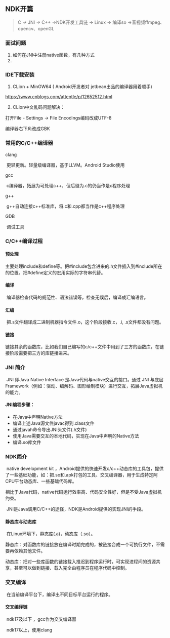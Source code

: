 ## **NDK开篇**

> C -> JNI -> C++ ->NDK开发工具链 -> Linux -> 编译so ->音视频ffmpeg、opencv、openGL

### 面试问题

1. 如何在JNI中注册native函数，有几种方式
2. 



###  IDE下载安装

1. CLion + MinGW64 ( Android开发者对 jetbean出品的编译器用着顺手)

https://www.cnblogs.com/attentle/p/12652512.html

  

2. CLion中文乱码问题解决：

 打开File - Settings -> File Encodings编码改成UTF-8

 编译器右下角改成GBK



### 常用的C/C++编译器

clang

​	更轻更新。轻量级编译器，基于LLVM。Android Studio使用

gcc

​	c编译器，拓展为可处理c++，但后缀为.c的仍当作是c程序处理

g++

​	g++自动连接c++标准库，将.c和.cpp都当作是c++程序处理

GDB

​	调试工具







### C/C++编译过程

#### 预处理

​	主要处理include和define等。把#include包含进来的.h文件插入到#include所在的位置。把#define定义的宏用实际的字符串代替。

#### 编译

​	编译器检查代码的规范性、语法错误等，检查无误后，编译成汇编语言。

#### 汇编

​	把.s文件翻译成二进制机器指令文件.o，这个阶段接收.c，.i, .s文件都没有问题。

#### 链接

​	链接其余的函数库，比如我们自己编写的c/c++文件中用到了三方的函数库，在链接阶段需要把三方的库链接进来。







### JNI 简介

​	JNI 即Java Native Interface 是Java代码与native交互的接口。通过  JNI 与底层Framework（例如：驱动、编解码、图形绘制模块）进行交互，拓展Java虚拟机的能力。   



#### JNI编程步骤：

- 在Java中声明Native方法
- 编译上述Java源文件javac得到.class文件
- 通过javah命令导出JNI头文件(.h文件)
- 使用Java需要交互的本地代码，实现在Java中声明的Native方法
- 编译.so库文件





### NDK简介

​	native development kit ，Android提供的快速开发c/c++动态库的工具包，提供了一些基础功能，如：把.so和.apk打包的工具、交叉编译器，用于生成特定阿CPU平台动态库、一些基础代码库。

​	相比于Java代码，native代码运行效率高、代码安全性好，但是不受Java虚拟机约束。

​	JNI是Java调用C/C++的途径，NDK是Android提供的实现JNI的手段。



#### 静态库与动态库

​	在Linux环境下，静态库(.a)，动态库（.so）。

​	静态库：对函数库的链接放在编译时期完成的，被链接合成一个可执行文件，不需要再依赖其他文件。

​	动态库：把对一些库函数的链接载入推迟到程序运行时，可实现进程间的资源共享，甚至可以做到链接、载入完全由程序员在程序代码中控制。



### 交叉编译

​	在当前编译平台下，编译出不同目标平台运行的程序。

#### 交叉编译链

​	ndk17及以下 ，gcc作为交叉编译器

​	ndk17以上，使用clang



 